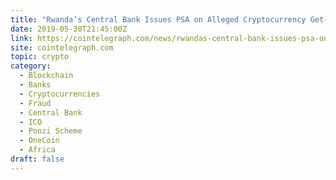 ```yaml
---
title: "Rwanda’s Central Bank Issues PSA on Alleged Cryptocurrency Get-Rich-Quick Scams"
date: 2019-05-30T21:45:00Z
link: https://cointelegraph.com/news/rwandas-central-bank-issues-psa-on-alleged-cryptocurrency-get-rich-quick-scams?utm_medium=RSS&utm_source=hune
site: cointelegraph.com
topic: crypto
category:
  - Blockchain
  - Banks
  - Cryptocurrencies
  - Fraud
  - Central Bank
  - ICO
  - Ponzi Scheme
  - OneCoin
  - Africa
draft: false
---
```

